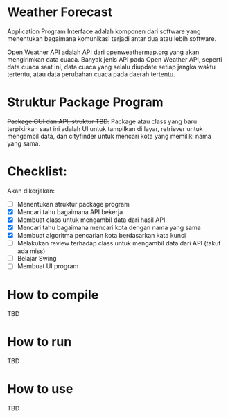 # Weather Forecast

Application Program Interface adalah komponen dari software yang menentukan bagaimana komunikasi terjadi antar dua atau lebih software.

Open Weather API adalah API dari openweathermap.org yang akan mengirimkan data cuaca. Banyak jenis API pada Open Weather API, seperti data cuaca saat ini, data cuaca yang selalu diupdate setiap jangka waktu tertentu, atau data perubahan cuaca pada daerah tertentu.

# Struktur Package Program

~~Package GUI dan API, struktur TBD.~~
Package atau class yang baru terpikirkan saat ini adalah UI untuk tampilkan di layar, retriever untuk mengambil data, dan cityfinder untuk mencari kota yang memiliki nama yang sama.

# Checklist:

Akan dikerjakan:
- [ ] Menentukan struktur package program
- [x] Mencari tahu bagaimana API bekerja
- [x] Membuat class untuk mengambil data dari hasil API
- [x] Mencari tahu bagaimana mencari kota dengan nama yang sama
- [x] Membuat algoritma pencarian kota berdasarkan kata kunci
- [ ] Melakukan review terhadap class untuk mengambil data dari API (takut ada miss)
- [ ] Belajar Swing
- [ ] Membuat UI program

# How to compile

TBD

# How to run

TBD

# How to use

TBD

